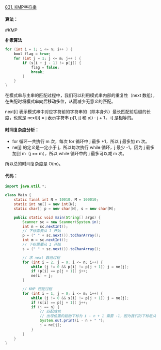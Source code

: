 [831. KMP字符串](https://www.acwing.com/problem/content/833/)

#### 算法：

*#KMP*

**朴素算法**

```java
for (int i = 1; i <= n; i++ ) {
    bool flag = true;
    for (int j = 1; j <= m; j++ ) {
        if (s[i + j - 1] != p[j]) {
            flag = false;
            break;
        }
    }
}
```

在模式串与主串的匹配过程中，我们可以利用模式串内部的重复性（next 数组），在失配时将模式串向后移动多位，从而减少无意义的匹配。

next[i] 表示模式串中对应字符前的字符串的（除本身外）最长匹配前后缀的长度，也就是 next[i] = j 表示字符串 p[1, j] 和 p[i - j + 1， i] 是相等的。

#### 时间复杂度分析：

- for 循环一共执行 m 次，每次 for 循环中 j 最多 +1，所以 j 最多加 m 次。
- ne[j] 的定义是一定小于 j，所以每次执行 while 循环，j 最少 -1。因为 j 最多加到 m（j == m），所以 while 循环中的 j 最多可以减 m 次。

所以总的时间复杂度是 O(m)。

#### 代码：

```java
import java.util.*;

class Main {
    static final int N = 10010, M = 100010;
    static int ne[] = new int[N];
    static char[] p = new char[N], s = new char[M];

    public static void main(String[] args) {
        Scanner sc = new Scanner(System.in);
        int n = sc.nextInt();
        // 下标需要从 1 开始
        p = (" " + sc.next()).toCharArray();
        int m = sc.nextInt();
        // 下标需要从 1 开始
        s = (" " + sc.next()).toCharArray();

        // 求 next 数组过程
        for (int i = 2, j = 0; i <= n; i++) {
            while (j != 0 && p[i] != p[j + 1]) j = ne[j];
            if (p[i] == p[j + 1]) j++;
            ne[i] = j;
        }

        // KMP 匹配过程
        for (int i = 1, j = 0; i <= m; i++) {
            while (j != 0 && s[i] != p[j + 1]) j = ne[j];
            if (s[i] == p[j + 1]) j++;
            if (j == n) {
                // 匹配成功
                // 出现位置的起始下标为 i - n + 1 需要 -1，因为我们的下标是从 1 开始的
                System.out.print(i - n + " ");
                j = ne[j];
            }
        }
    }
}
```

